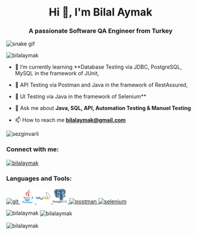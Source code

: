 <h1 align="center">Hi 👋, I'm Bilal Aymak</h1>
<h3 align="center">A passionate Software QA Engineer from Turkey</h3>


<img src="https://github.com/bulutluoz/Java-fall-2021/raw/output/github-contribution-grid-snake.gif" alt="snake gif" style="max-width: 100%; display: inline-block;" data-target="animated-image.originalImage">


<p align="left"> <img src="https://komarev.com/ghpvc/?username=bilalaymak&label=Profile%20views&color=0e75b6&style=flat" alt="bilalaymak" /> </p>


- 🌱 I’m currently learning **Database Testing via JDBC, PostgreSQL, MySQL in the framework of JUnit,
- 🌱 API Testing via Postman and Java in the framework of RestAssured,
- 🌱 UI Testing via Java in the framework of Selenium**

- 💬 Ask me about **Java, SQL, API, Automation Testing & Manuel Testing**

- 📫 How to reach me **bilalaymak@gmail.com**

<img src="https://camo.githubusercontent.com/7621f768b68a83902d78592f5544a04afafe0878e850712d36879b584f62a20c/68747470733a2f2f6769746875622d70726f66696c652d74726f7068792e76657263656c2e6170702f3f757365726e616d653d73657a67696e7661726c69" alt="sezginvarli" data-canonical-src="https://github-profile-trophy.vercel.app/?username=sezginvarli" style="max-width: 100%;">

<h3 align="left">Connect with me:</h3>
<p align="left">
<a href="https://linkedin.com/in/bilalaymak" target="blank"><img align="center" src="https://raw.githubusercontent.com/rahuldkjain/github-profile-readme-generator/master/src/images/icons/Social/linked-in-alt.svg" alt="bilalaymak" height="30" width="40" /></a>
</p>

<h3 align="left">Languages and Tools:</h3>
<p align="left"> <a href="https://git-scm.com/" target="_blank" rel="noreferrer"> <img src="https://www.vectorlogo.zone/logos/git-scm/git-scm-icon.svg" alt="git" width="40" height="40"/> </a> <a href="https://www.java.com" target="_blank" rel="noreferrer"> <img src="https://raw.githubusercontent.com/devicons/devicon/master/icons/java/java-original.svg" alt="java" width="40" height="40"/> </a> <a href="https://www.mysql.com/" target="_blank" rel="noreferrer"> <img src="https://raw.githubusercontent.com/devicons/devicon/master/icons/mysql/mysql-original-wordmark.svg" alt="mysql" width="40" height="40"/> </a> <a href="https://www.postgresql.org" target="_blank" rel="noreferrer"> <img src="https://raw.githubusercontent.com/devicons/devicon/master/icons/postgresql/postgresql-original-wordmark.svg" alt="postgresql" width="40" height="40"/> </a> <a href="https://postman.com" target="_blank" rel="noreferrer"> <img src="https://www.vectorlogo.zone/logos/getpostman/getpostman-icon.svg" alt="postman" width="40" height="40"/> </a> <a href="https://www.selenium.dev" target="_blank" rel="noreferrer"> <img src="https://raw.githubusercontent.com/detain/svg-logos/780f25886640cef088af994181646db2f6b1a3f8/svg/selenium-logo.svg" alt="selenium" width="40" height="40"/> </a> </p>

<p><img align="left" src="https://github-readme-stats.vercel.app/api/top-langs?username=bilalaymak&show_icons=true&locale=en&layout=compact" alt="bilalaymak" /></p>

<p>&nbsp;<img align="center" src="https://github-readme-stats.vercel.app/api?username=bilalaymak&show_icons=true&locale=en" alt="bilalaymak" /></p>

<p><img align="center" src="https://github-readme-streak-stats.herokuapp.com/?user=bilalaymak&" alt="bilalaymak" /></p>

